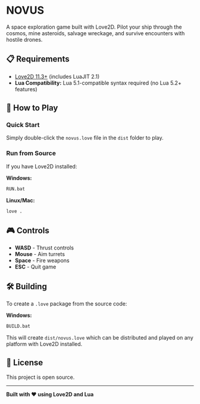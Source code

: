 # NOVUS

A space exploration game built with Love2D. Pilot your ship through the cosmos, mine asteroids, salvage wreckage, and survive encounters with hostile drones.

## 📋 Requirements

- [Love2D 11.3+](https://love2d.org/) (includes LuaJIT 2.1)
- **Lua Compatibility:** Lua 5.1-compatible syntax required (no Lua 5.2+ features)

## 🚀 How to Play

### Quick Start

Simply double-click the `novus.love` file in the `dist` folder to play.

### Run from Source

If you have Love2D installed:

**Windows:**
```bash
RUN.bat
```

**Linux/Mac:**
```bash
love .
```

## 🎮 Controls

- **WASD** - Thrust controls
- **Mouse** - Aim turrets
- **Space** - Fire weapons
- **ESC** - Quit game

## 🛠️ Building

To create a `.love` package from the source code:

**Windows:**
```bash
BUILD.bat
```

This will create `dist/novus.love` which can be distributed and played on any platform with Love2D installed.

## 📄 License

This project is open source.

---

**Built with ❤️ using Love2D and Lua**

